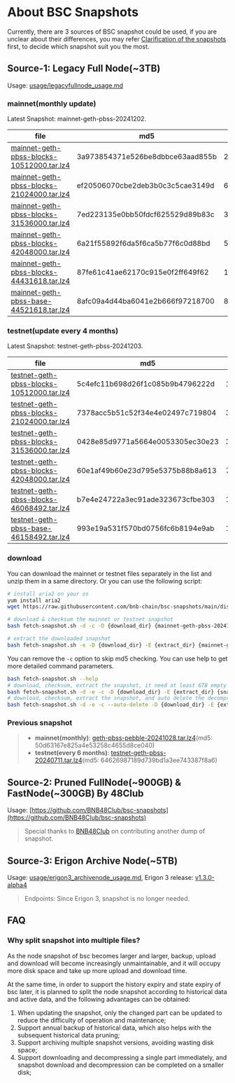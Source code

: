 
# About BSC Snapshots
Currently, there are 3 sources of BSC snapshot could be used, if you are unclear about their differences, you may refer [Clarification of the snapshots](https://github.com/bnb-chain/bsc-snapshots/issues/349) first, to decide which snapshot suit you the most.

## Source-1: Legacy Full Node(~3TB)
Usage: [usage/legacyfullnode_usage.md](./usage/legacyfullnode_usage.md)

### mainnet(monthly update)

Latest Snapshot: mainnet-geth-pbss-20241202.

| file                                                                                                                                       | md5                              | size     |
| ------------------------------------------------------------------------------------------------------------------------------------------ | -------------------------------- | -------- |
| [mainnet-geth-pbss-blocks-10512000.tar.lz4](https://pub-c0627345c16f47ab858c9469133073a8.r2.dev/mainnet-geth-pbss-blocks-10512000.tar.lz4) | 3a973854371e526be8dbbce63aad855b | 289.91GB |
| [mainnet-geth-pbss-blocks-21024000.tar.lz4](https://pub-c0627345c16f47ab858c9469133073a8.r2.dev/mainnet-geth-pbss-blocks-21024000.tar.lz4) | ef20506070cbe2deb3b0c3c5cae3149d | 601.39GB |
| [mainnet-geth-pbss-blocks-31536000.tar.lz4](https://pub-c0627345c16f47ab858c9469133073a8.r2.dev/mainnet-geth-pbss-blocks-31536000.tar.lz4) | 7ed223135e0bb50fdcf625529d89b83c | 376.89GB |       
| [mainnet-geth-pbss-blocks-42048000.tar.lz4](https://pub-c0627345c16f47ab858c9469133073a8.r2.dev/mainnet-geth-pbss-blocks-42048000.tar.lz4) | 6a21f55892f6da5f6ca5b77f6c0d88bd | 532.23GB |
| [mainnet-geth-pbss-blocks-44431618.tar.lz4](https://pub-c0627345c16f47ab858c9469133073a8.r2.dev/mainnet-geth-pbss-blocks-44431618.tar.lz4) | 87fe61c41ae62170c915e0f2ff649f62 | 106.09GB |     
| [mainnet-geth-pbss-base-44521618.tar.lz4](https://pub-c0627345c16f47ab858c9469133073a8.r2.dev/mainnet-geth-pbss-base-44521618.tar.lz4)     | 8afc09a4d44ba6041e2b666f97218700 | 869.10GB | 

### testnet(update every 4 months)

Latest Snapshot: testnet-geth-pbss-20241203.

| file                                                                                                                                       | md5                              | size     |
| ------------------------------------------------------------------------------------------------------------------------------------------ | -------------------------------- | -------- |
| [testnet-geth-pbss-blocks-10512000.tar.lz4](https://pub-c0627345c16f47ab858c9469133073a8.r2.dev/testnet-geth-pbss-blocks-10512000.tar.lz4) | 5c4efc11b698d26f1c085b9b4796222d | 11.77GB  |
| [testnet-geth-pbss-blocks-21024000.tar.lz4](https://pub-c0627345c16f47ab858c9469133073a8.r2.dev/testnet-geth-pbss-blocks-21024000.tar.lz4) | 7378acc5b51c52f34e4e02497c719804 | 35.94GB  |
| [testnet-geth-pbss-blocks-31536000.tar.lz4](https://pub-c0627345c16f47ab858c9469133073a8.r2.dev/testnet-geth-pbss-blocks-31536000.tar.lz4) | 0428e85d9771a5664e0053305ec30e23 | 35.46GB  |
| [testnet-geth-pbss-blocks-42048000.tar.lz4](https://pub-c0627345c16f47ab858c9469133073a8.r2.dev/testnet-geth-pbss-blocks-42048000.tar.lz4) | 60e1af49b60e23d795e5375b88b8a613 | 72.20GB  |
| [testnet-geth-pbss-blocks-46068492.tar.lz4](https://pub-c0627345c16f47ab858c9469133073a8.r2.dev/testnet-geth-pbss-blocks-46068492.tar.lz4) | b7e4e24722a3ec91ade323673cfbe303 | 11.84GB  |
| [testnet-geth-pbss-base-46158492.tar.lz4](https://pub-c0627345c16f47ab858c9469133073a8.r2.dev/testnet-geth-pbss-base-46158492.tar.lz4)     | 993e19a531f570bd0756fc6b8194e9ab | 111.27GB |

### download

You can download the mainnet or testnet files separately in the list and unzip them in a same directory. Or you can use the following script:

```bash
# install aria2 on your os
yum install aria2
wget https://raw.githubusercontent.com/bnb-chain/bsc-snapshots/main/dist/fetch-snapshot.sh

# download & checksum the mainnet or testnet snapshot
bash fetch-snapshot.sh -d -c -D {download_dir} {mainnet-geth-pbss-20241202|testnet-geth-pbss-20241203}

# extract the downloaded snapshot
bash fetch-snapshot.sh -e -D {download_dir} -E {extract_dir} {mainnet-geth-pbss-20241202|testnet-geth-pbss-20241203}
```

You can remove the `-c` option to skip md5 checking. You can use help to get more detailed command parameters.

```bash
bash fetch-snapshot.sh --help
# download, checksum, extract the snapshot, it need at least 6TB empty size for mainnet.
bash fetch-snapshot.sh -d -e -c -D {download_dir} -E {extract_dir} {snapshot_name}
# download, checksum, extract the snapshot, and auto delete the decompressed file, it need at least 4TB empty size for mainnet.
bash fetch-snapshot.sh -d -e -c --auto-delete -D {download_dir} -E {extract_dir} {snapshot_name}
```

### Previous snapshot

> - **mainnet(monthly)**: [geth-pbss-pebble-20241028.tar.lz4](https://pub-c0627345c16f47ab858c9469133073a8.r2.dev/geth-pbss-pebble-20241028.tar.lz4)(md5: 50d63167e825a4e53258c4655d8ce040)
> - **testnet(every 6 months)**: [testnet-geth-pbss-20240711.tar.lz4](https://pub-c0627345c16f47ab858c9469133073a8.r2.dev/testnet-geth-pbss-20240711.tar.lz4)(md5: 64626987189d739bd1a3ee743387f8a6)

## Source-2: Pruned FullNode(~900GB) & FastNode(~300GB) By 48Club
Usage: [https://github.com/BNB48Club/bsc-snapshots](https://github.com/BNB48Club/bsc-snapshots)
> Special thanks to [BNB48Club](https://x.com/48Club_Official) on contributing another dump of snapshot.

## Source-3: Erigon Archive Node(~5TB)
Usage: [usage/erigon3_archivenode_usage.md](./usage/erigon3_archivenode_usage.md), Erigon 3 release: [v1.3.0-alpha4](https://github.com/node-real/bsc-erigon/releases/tag/v1.3.0-alpha4)

> Endpoints: Since Erigon 3, snapshot is no longer needed.

## FAQ

### Why split snapshot into multiple files?

As the node snapshot of bsc becomes larger and larger, backup, upload and download will become increasingly unmaintainable, and it will occupy more disk space and take up more upload and download time.

At the same time, in order to support the history expiry and state expiry of bsc later, it is planned to split the node snapshot according to historical data and active data, and the following advantages can be obtained:

1. When updating the snapshot, only the changed part can be updated to reduce the difficulty of operation and maintenance;
2. Support annual backup of historical data, which also helps with the subsequent historical data pruning;
3. Support archiving multiple snapshot versions, avoiding wasting disk space;
4. Support downloading and decompressing a single part immediately, and snapshot download and decompression can be completed on a smaller disk;
